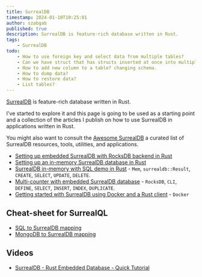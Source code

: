 ```yaml
---
title: SurrealDB
timestamp: 2024-01-10T10:25:01
author: szabgab
published: true
description: SurrealDB is feature-rich database written in Rust.
tags:
    - SurrealDB
todo:
    - How to use foreign key and select data from multiple tables?
    - Can we have struct that has structs inserted at once into multiple tables?
    - How to add new column to a table? changing schema.
    - How to dump data?
    - How to restore data?
    - List tables?
---
```


[SurrealDB](https://surrealdb.com/) is feature-rich database written in Rust.

I've started to explore it and this page is going to be used as a starting point and a collection of the articles I publish on how to use SurrealDB in applications written in Rust.

You might also want to consult the [Awesome SurrealDB](https://github.com/surrealdb/awesome-surreal) a curated list of SurrealDB resources, tools, utilities, and applications.


* [Setting up embedded SurrealDB with RocksDB backend in Rust](/surrealdb-embedded-with-rocksdb)
* [Setting up an in-memory SurrealDB database in Rust](/surrealdb-embedded-with-in-memory-database)
* [SurrealDB in-memory with SQL demo in Rust](/surrealdb-in-memory-with-sql-demo) - `Mem`, `surrealdb::Result`, `CREATE`, `SELECT`, `UPDATE`, `DELETE`.
* [Multi-counter with embedded SurrealDB database](/surrealdb-cli-multi-counter) - `RocksDB`, `CLI`, `DEFINE`, `SELECT`, `INSERT`, `INDEX`, `DUPLICATE`.
* [Getting started with SurrealDB using Docker and a Rust client](/surrealdb-with-docker) - `Docker`

<!--
* [Simple command line phonebook with SurrealDB using SQL](/cli-simple-phonebook-with-surrealdb-using-sql)
-->


## Cheat-sheet for SurrealQL

* [SQL to SurrealDB mapping](https://docs.surrealdb.com/docs/introduction/sql)
* [MongoDB to SurrealDB mapping](https://docs.surrealdb.com/docs/introduction/mongo)

## Videos

* [SurrealDB - Rust Embedded Database - Quick Tutorial](https://www.youtube.com/watch?v=iOyvum0D3LM)


